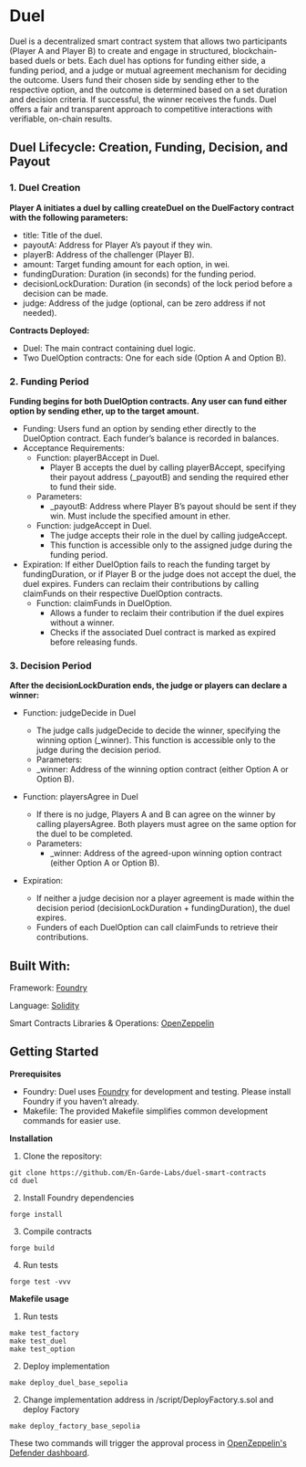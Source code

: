 # Duel

Duel is a decentralized smart contract system that allows two participants (Player A and Player B) to create and engage in structured, blockchain-based duels or bets. Each duel has options for funding either side, a funding period, and a judge or mutual agreement mechanism for deciding the outcome. Users fund their chosen side by sending ether to the respective option, and the outcome is determined based on a set duration and decision criteria. If successful, the winner receives the funds. Duel offers a fair and transparent approach to competitive interactions with verifiable, on-chain results.


## Duel Lifecycle: Creation, Funding, Decision, and Payout

### 1. Duel Creation

**Player A initiates a duel by calling createDuel on the DuelFactory contract with the following parameters:**
* title: Title of the duel.
* payoutA: Address for Player A’s payout if they win.
* playerB: Address of the challenger (Player B).
* amount: Target funding amount for each option, in wei.
* fundingDuration: Duration (in seconds) for the funding period.
* decisionLockDuration: Duration (in seconds) of the lock period before a decision can be made.
* judge: Address of the judge (optional, can be zero address if not needed).

**Contracts Deployed:** 
* Duel: The main contract containing duel logic.
* Two DuelOption contracts: One for each side (Option A and Option B).

### 2. Funding Period

**Funding begins for both DuelOption contracts. Any user can fund either option by sending ether, up to the target amount.**
* Funding:
Users fund an option by sending ether directly to the DuelOption contract. Each funder’s balance is recorded in balances.
* Acceptance Requirements:
    * Function: playerBAccept in Duel.
        * Player B accepts the duel by calling playerBAccept, specifying their payout address (_payoutB) and sending the required ether to fund their side.
    * Parameters:
        * _payoutB: Address where Player B’s payout should be sent if they win. Must include the specified amount in ether.
    * Function: judgeAccept in Duel.
        * The judge accepts their role in the duel by calling judgeAccept.
        * This function is accessible only to the assigned judge during the funding period.
* Expiration: If either DuelOption fails to reach the funding target by fundingDuration, or if Player B or the judge does not accept the duel, the duel expires. Funders can reclaim their contributions by calling claimFunds on their respective DuelOption contracts.
    * Function: claimFunds in DuelOption.
        * Allows a funder to reclaim their contribution if the duel expires without a winner.
        * Checks if the associated Duel contract is marked as expired before releasing funds.

### 3. Decision Period

**After the decisionLockDuration ends, the judge or players can declare a winner:**

* Function: judgeDecide in Duel
    * The judge calls judgeDecide to decide the winner, specifying the winning option (_winner). This function is accessible only to the judge during the decision period.
    * Parameters:
    * _winner: Address of the winning option contract (either Option A or Option B).
* Function: playersAgree in Duel
    * If there is no judge, Players A and B can agree on the winner by calling playersAgree. Both players must agree on the same option for the duel to be completed.
    * Parameters:
        * _winner: Address of the agreed-upon winning option contract (either Option A or Option B).

* Expiration:
    * If neither a judge decision nor a player agreement is made within the decision period (decisionLockDuration + fundingDuration), the duel expires.
    * Funders of each DuelOption can call claimFunds to retrieve their contributions.


## Built With:

Framework: [Foundry](https://book.getfoundry.sh/)

Language: [Solidity](https://soliditylang.org/)

Smart Contracts Libraries & Operations: [OpenZeppelin](https://openzeppelin.com/)


## Getting Started

**Prerequisites**

* Foundry: Duel uses [Foundry](https://book.getfoundry.sh/) for development and testing. Please install Foundry if you haven’t already.
* Makefile: The provided Makefile simplifies common development commands for easier use.

**Installation**

1. Clone the repository:

```
git clone https://github.com/En-Garde-Labs/duel-smart-contracts
cd duel
```

2. Install Foundry dependencies

```
forge install
```

3. Compile contracts

```
forge build
```

4. Run tests

```
forge test -vvv
```

**Makefile usage**

1. Run tests

```
make test_factory
make test_duel
make test_option
```

2. Deploy implementation

```
make deploy_duel_base_sepolia
```

2. Change implementation address in /script/DeployFactory.s.sol and deploy Factory

```
make deploy_factory_base_sepolia
```

These two commands will trigger the approval process in [OpenZeppelin's Defender dashboard](https://defender.openzeppelin.com/#/deploy/).